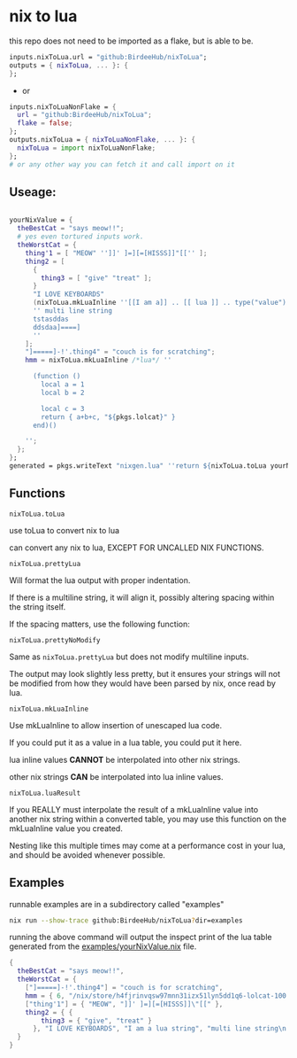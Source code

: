 # nix to lua

this repo does not need to be imported as a flake, but is able to be.

```nix
inputs.nixToLua.url = "github:BirdeeHub/nixToLua";
outputs = { nixToLua, ... }: {
};
```

- or

```nix
inputs.nixToLuaNonFlake = {
  url = "github:BirdeeHub/nixToLua";
  flake = false;
};
outputs.nixToLua = { nixToLuaNonFlake, ... }: {
  nixToLua = import nixToLuaNonFlake;
};
# or any other way you can fetch it and call import on it
```

## Useage:

```nix

yourNixValue = {
  theBestCat = "says meow!!";
  # yes even tortured inputs work.
  theWorstCat = {
    thing'1 = [ "MEOW" '']]' ]=][=[HISSS]]"[['' ];
    thing2 = [
      {
        thing3 = [ "give" "treat" ];
      }
      "I LOVE KEYBOARDS"
      (nixToLua.mkLuaInline ''[[I am a]] .. [[ lua ]] .. type("value")'') # --> "I am a lua string"
      '' multi line string
      tstasddas
      ddsdaa]====]
      ''
    ];
    "]=====]-!'.thing4" = "couch is for scratching";
    hmm = nixToLua.mkLuaInline /*lua*/ ''

      (function ()
        local a = 1
        local b = 2

        local c = 3
        return { a+b+c, "${pkgs.lolcat}" }
      end)()

    '';
  };
};
generated = pkgs.writeText "nixgen.lua" ''return ${nixToLua.toLua yourNixValue}'';
```

## Functions

```nixToLua.toLua```

use toLua to convert nix to lua

can convert any nix to lua, EXCEPT FOR UNCALLED NIX FUNCTIONS.

`nixToLua.prettyLua`

Will format the lua output with proper indentation.

If there is a multiline string, it will align it,
possibly altering spacing within the string itself.

If the spacing matters, use the following function:

`nixToLua.prettyNoModify`

Same as `nixToLua.prettyLua` but does not modify multiline inputs.

The output may look slightly less pretty, but it ensures your strings
will not be modified from how they would have been parsed by nix,
once read by lua.

```nixToLua.mkLuaInline```

Use mkLuaInline to allow insertion of unescaped lua code.

If you could put it as a value in a lua table, you could put it here.

lua inline values **CANNOT** be interpolated into other nix strings.

other nix strings **CAN** be interpolated into lua inline values.

`nixToLua.luaResult`

If you REALLY must interpolate the result of a mkLuaInline value
into another nix string within a converted table,
you may use this function on the mkLuaInline value you created.

Nesting like this multiple times may come at a performance cost in your lua,
and should be avoided whenever possible.

## Examples

runnable examples are in a subdirectory called "examples"

```bash
nix run --show-trace github:BirdeeHub/nixToLua?dir=examples
```

running the above command will output the inspect print of the
lua table generated from the [examples/yourNixValue.nix](./examples/yourNixValue.nix) file.

```lua
{
  theBestCat = "says meow!!",
  theWorstCat = {
    ["]=====]-!'.thing4"] = "couch is for scratching",
    hmm = { 6, "/nix/store/h4fjrinvqsw97mnn31izx51lyn5dd1q6-lolcat-100.0.1" },
    ["thing'1"] = { "MEOW", "]]' ]=][=[HISSS]]\"[[" },
    thing2 = { {
        thing3 = { "give", "treat" }
      }, "I LOVE KEYBOARDS", "I am a lua string", "multi line string\n     tstasddas\n     ddsdaa]====]\n" }
  }
}
```
